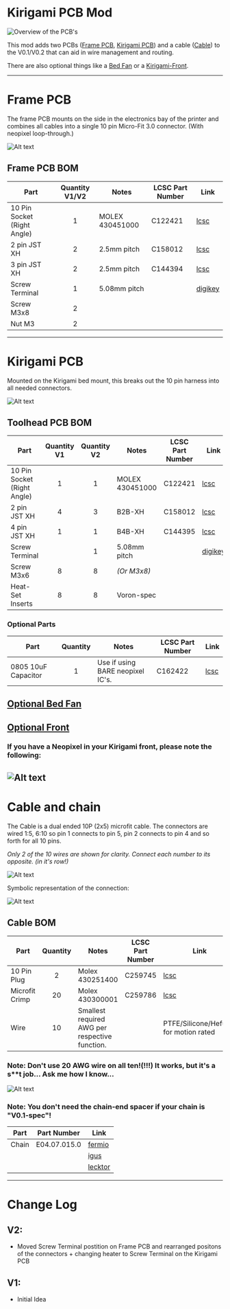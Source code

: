 # Kirigami PCB Mod

![Overview of the PCB's](/Images/overview.png?raw=true "Title")

This mod adds two PCBs ([Frame PCB](#frame-pcb), [Kirigami PCB](#kirigami-pcb)) and a cable ([Cable](#cable-and-chain)) to the V0.1/V0.2 that can aid in wire management and routing.

There are also optional things like a [Bed Fan](https://github.com/livinhack/Kirigami_PCB/tree/main/Optional/Bed_Fan) or a [Kirigami-Front](https://github.com/livinhack/Kirigami_PCB/tree/main/Optional/Front).

----

# Frame PCB
The frame PCB mounts on the side in the electronics bay of the printer and combines all cables into a single 10 pin Micro-Fit 3.0 connector. (With neopixel loop-through.)


![Alt text](Images/frame_pcb.png?raw=true "Title")

## Frame PCB BOM
| Part                        | Quantity V1/V2 | Notes           | LCSC Part Number | Link                                                                                                               |
| --------------------------- |      :-:       | --------------- | ---------------- |------------------------------------------------------------------------------------------------------------------- |
| 10 Pin Socket (Right Angle) | 1              | MOLEX 430451000 | C122421          | [lcsc](https://www.lcsc.com/product-detail/Wire-To-Board-Wire-To-Wire-Connector_MOLEX-430451000_C122421.html)              |
| 2 pin JST XH                | 2              | 2.5mm pitch     | C158012          | [lcsc](https://lcsc.com/product-detail/Wire-To-Board-Wire-To-Wire-Connector_JST-Sales-America-B2B-XH-A-LF-SN_C158012.html) |
| 3 pin JST XH                | 2              | 2.5mm pitch     | C144394          | [lcsc](https://lcsc.com/product-detail/Wire-To-Board-Wire-To-Wire-Connector_JST-Sales-America-B3B-XH-A-LF-SN_C144394.html) |
| Screw Terminal              | 1              | 5.08mm pitch    |                  | [digikey](https://www.digikey.de/en/products/detail/metz-connect-usa-inc/31101102/7794830)                                    |
| Screw M3x8                  | 2              |                 |                  |                                                                                                                    |
| Nut M3                      | 2              |                 |                  |                                                                                                                    |
----

# Kirigami PCB

Mounted on the Kirigami bed mount, this breaks out the 10 pin harness into all needed connectors.

![Alt text](Images/kirigami_pcb.png?raw=true "Title")


## Toolhead PCB BOM
| Part                        | Quantity V1 | Quantity V2 | Notes           | LCSC Part Number | Link                                                                                                               |
| --------------------------- |     :-:     |     :-:     | --------------- | ---------------- |------------------------------------------------------------------------------------------------------------------- |
| 10 Pin Socket (Right Angle) | 1           | 1           | MOLEX 430451000 | C122421          | [lcsc](https://www.lcsc.com/product-detail/Wire-To-Board-Wire-To-Wire-Connector_MOLEX-430451000_C122421.html)              |
| 2 pin JST XH                | 4           | 3           | B2B-XH          | C158012          | [lcsc](https://lcsc.com/product-detail/Wire-To-Board-Wire-To-Wire-Connector_JST-Sales-America-B2B-XH-A-LF-SN_C158012.html) |
| 4 pin JST XH                | 1           | 1           | B4B-XH          | C144395          | [lcsc](https://lcsc.com/product-detail/Wire-To-Board-Wire-To-Wire-Connector_JST-Sales-America-B4B-XH-A-LF-SN_C144395.html) |
| Screw Terminal              |             | 1           | 5.08mm pitch    |                  | [digikey](https://www.digikey.de/en/products/detail/metz-connect-usa-inc/31101102/7794830)                                    |
| Screw M3x6                  | 8           | 8           | *(Or M3x8)*     |                                                                                                                                       |
| Heat-Set Inserts            | 8           | 8           | Voron-spec      |                                                                                                                                       |

### Optional Parts
| Part                | Quantity | Notes                            | LCSC Part Number | Link                                                                                                                             |
| ------------------- |   :-:    | -------------------------------- | ---------------- |--------------------------------------------------------------------------------------------------------------------------------- |
| 0805 10uF Capacitor |  1       | Use if using BARE neopixel IC's. | C162422           | [lcsc](https://www.lcsc.com/product-detail/_Murata-Electronics-_C162422.html) |

## [Optional Bed Fan](https://github.com/livinhack/Kirigami_PCB/tree/main/Optional/Bed_Fan)

## [Optional Front](https://github.com/livinhack/Kirigami_PCB/tree/main/Optional/Front)

### If you have a Neopixel in your Kirigami front, please note the following:
![Alt text](/Images/pixelwire.png?raw=true "Title")
---

# Cable and chain

The Cable is a dual ended 10P (2x5) microfit cable. The connectors are wired 1:5, 6:10 so pin 1 connects to pin 5, pin 2 connects to pin 4 and so forth for all 10 pins.


*Only 2 of the 10 wires are shown for clarity. Connect each number to its opposite. (in it's row!)*

![Alt text](Images/connector.png?raw=true "Title")

Symbolic representation of the connection:

![Alt text](Images/wiring_example.png?raw=true "Title")

## Cable BOM
| Part           | Quantity | Notes                                          | LCSC Part Number | Link                                                                                             |
| -------------- |    :-:   | ---------------------------------------------- | ---------------- |------------------------------------------------------------------------------------------------- |
| 10 Pin Plug    | 2        | Molex 430251400                                | C259745          | [lcsc](https://www.lcsc.com/product-detail/Rectangular-Connectors-Housings_MOLEX-430251000_C259745.html) |
| Microfit Crimp | 20       | Molex 430300001                                | C259786          | [lcsc](https://lcsc.com/product-detail/Line-Pressing-Terminals_MOLEX-430300001_C259786.html)             |
| Wire           | 10       | Smallest required AWG per respective function. |                  | PTFE/Silicone/Hefulon for motion rated                                                           |
### Note: Don't use 20 AWG wire on all ten!(!!!) It works, but it's a s**t job... Ask me how I know...
![Alt text](Images/IGUS_open_chain.png?raw=true "Title")

### Note: You don't need the chain-end spacer if your chain is "V0.1-spec"!
| Part  | Part Number  | Link                                                                                |
| ------| ------------ |------------------------------------------------------------------------------------ |
| Chain | E04.07.015.0 | [fermio](https://www.fermio.shop/igus-gmbh/igus-e-chain-e04.07-15-chain-links-open/)          |
|       |              | [igus](https://www.igus.eu/iPro/iPro_01_0009_0001_GBen.htm?ArtNr=E04.07.015.0&c=DE&l=en)    |
|       |              | [lecktor](https://lecktor.com/en/v0-cables-connectors/716-igus-v02-chain-e04070150-00716.html) |

-----

# Change Log #

## V2:
 - Moved Screw Terminal postition on Frame PCB and rearranged positons of the connectors + changing heater to Screw Terminal on the Kirigami PCB

## V1:
 - Initial Idea
